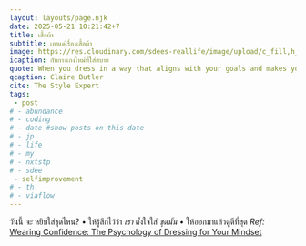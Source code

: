 ```yaml
---
layout: layouts/page.njk
date: 2025-05-21 10:21:42+7
title: เสื้อผ้า
subtitle: เอาแค่เรื่องเสื้อผ้า
image: https://res.cloudinary.com/sdees-reallife/image/upload/c_fill,h_850,w_1000/v1747797567/IMG_20250128_095247_pzfuwy.jpg
icaption: กับกางเกงใหม่ที่ใส่สบาย
quote: When you dress in a way that aligns with your goals and makes you feel confident, your mindset shifts. It’s not just about looking good; it’s about embodying the qualities you want to project.  You don’t even have to be thinking “ooh I need to act confident – your mind just does it for you”
qcaption: Claire Butler
cite: The Style Expert
tags: 
 - post
# - abundance
# - coding
# - date #show posts on this date
# - jp
# - life
# - my
# - nxtstp
# - sdee
 - selfimprovement
# - th
# - viaflow
---
```

วันนี้ *จะ* หยิบใส่ชุดไหน? • ให้รู้สึกไว้ว่า *เรา* ตั้งใจใส่ *ชุดนั้น* • ให้ออกมาแล้วดูดีที่สุด
*Ref:* [Wearing Confidence: The Psychology of Dressing for Your Mindset](https://clairebutler.co.uk/wearing-confidence-the-psychology-of-dressing-for-your-mindset/)

